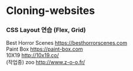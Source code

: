 # Cloning-websites
### CSS Layout 연습 (Flex, Grid)

Best Horror Scenes https://besthorrorscenes.com  
Paint Box https://paint-box.com  
10X19 http://10x19.co/  
(작업중) zoo http://www.z-o-o.fr/  
